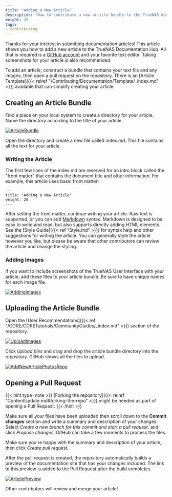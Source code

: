 ```yaml
---
title: "Adding a New Article"
description: "How to contribute a new article bundle to the TrueNAS documentation."
weight: 20
tags:
- contributing
---
```




Thanks for your interest in submitting documentation articles!
This article shows you how to add a new article to the TrueNAS Documentation Hub.
All that is required is a [GitHub account](https://github.com) and your favorite text editor.
Taking screenshots for your article is also recommended.

To add an article, construct a bundle that contains your text file and any images, then open a pull request on the repository.
There is an [Article Template]({{< relref "/Contributing/Documentation/Template/_index.md" >}}) available that can simplify creating your article.

## Creating an Article Bundle

Find a place on your local system to create a directory for your article.
Name the directory according to the title of your article.

[![ArticleBundle](/images/Contribute/HugoNewArticleBundle.png "Creating an Article Bundle")](/images/Contribute/HugoNewArticleBundle.png)

Open the directory and create a new file called <file>index.md</file>.
This file contains all the text for your article.

### Writing the Article

The first few lines of the <file>index.md</file> are reserved for an intro block called the "front matter" that contains the document title and other information.
For example, this article uses basic front matter:

```
---
title: "Adding a New Article"
weight: 20
---
```

After setting the front matter, continue writing your article.
Raw text is supported, or you can add [Markdown](https://daringfireball.net/projects/markdown/) syntax.
Markdown is designed to be easy to write and read, but also supports directly adding HTML elements.
See the [Style Guide]({{< ref "Style.md" >}}) for syntax help and other suggestions for writing the article.
You can generally style the article however you like, but please be aware that other contributors can review the article and change the styling.

### Adding Images

If you want to include screenshots of the TrueNAS User Interface with your article, add these files to your article bundle.
Be sure to have unique names for each image file.

[![AddingImages](/images/Contribute/HugoArticleBundle.png "Adding Images")](/images/Contribute/HugoArticleBundle.png)

## Uploading the Article Bundle

Open the [User Recommendations]({{< ref "/CORE/CORETutorials/CommunityGuides/_index.md" >}}) section of the repository.

[![UploadImages](/images/Contribute/UploadingNewArticleBundle.png "Uploading Images")](/images/Contribute/UploadingNewArticleBundle.png)

Click *Upload files* and drag and drop the article bundle directory into the repository.
GitHub shows all the files to upload.

[![AddNewArticlePhotosRepo](/images/Contribute/AddNewArticlePhotosRepo.png "Adding Images Repo")](/images/Contribute/AddNewArticlePhotosRepo.png)

## Opening a Pull Request

{{< hint type=note >}}
[Forking the repository]({{< relref "ContentUpdate.md#forking-the-repo" >}}) might be needed as part of opening a Pull Request.
{{< /hint >}}

Make sure all your files have been uploaded then scroll down to the **Commit changes** section and write a summary and description of your changes.
Select *Create a new branch for this commit and start a pull request.* and click *Propose changes*.
GitHub can take a few moments to process the files.

Make sure you're happy with the summary and description of your article, then click *Create pull request*.

After the pull request is created, the repository automatically builds a preview of the documentation site that has your changes included.
The link to this preview is added to the Pull Request after the build completes.

[![ArticlePreview](/images/Contribute/NewArticlePreview.png "Article Preview")](/images/Contribute/NewArticlePreview.png)

Other contributors will review and merge your article!  

